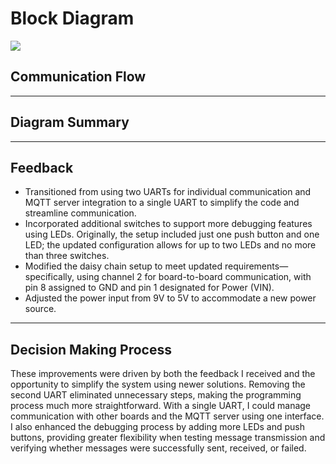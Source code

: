 # Block Diagram

<img src="../Block_Diagram.png">

## Communication Flow


---

## Diagram Summary

---

## Feedback

- Transitioned from using two UARTs for individual communication and MQTT server integration to a single UART to simplify the code and streamline communication.
- Incorporated additional switches to support more debugging features using LEDs. Originally, the setup included just one push button and one LED; the updated configuration allows for up to two LEDs and no more than three switches.
- Modified the daisy chain setup to meet updated requirements—specifically, using channel 2 for board-to-board communication, with pin 8 assigned to GND and pin 1 designated for Power (VIN).
- Adjusted the power input from 9V to 5V to accommodate a new power source.

---

## Decision Making Process

These improvements were driven by both the feedback I received and the opportunity to simplify the system using newer solutions. Removing the second UART eliminated unnecessary steps, making the programming process much more straightforward. With a single UART, I could manage communication with other boards and the MQTT server using one interface. I also enhanced the debugging process by adding more LEDs and push buttons, providing greater flexibility when testing message transmission and verifying whether messages were successfully sent, received, or failed.

